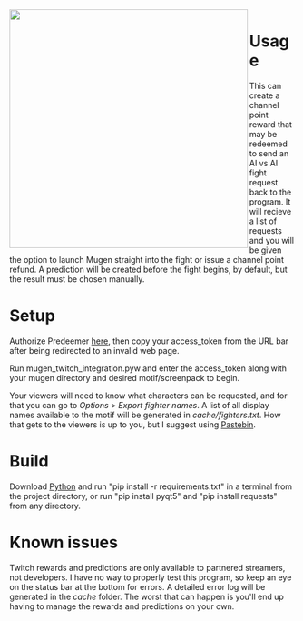 <img align="left" height="420" src="https://i.imgur.com/LYtxyMV.jpg">

# Usage
This can create a channel point reward that may be redeemed to send an AI vs AI fight request back to the program. It will recieve a list of requests and you will be given the option to launch Mugen straight into the fight or issue a channel point refund. A prediction will be created before the fight begins, by default, but the result must be chosen manually.

# Setup
Authorize Predeemer [here](https://id.twitch.tv/oauth2/authorize?response_type=token&client_id=ah4yv3x5c0h7ma514krs9von6xwgm7&redirect_uri=http://localhost&scope=channel%3Amanage%3Aredemptions+channel%3Amanage%3Apredictions), then copy your access_token from the URL bar after being redirected to an invalid web page.

Run mugen_twitch_integration.pyw and enter the access_token along with your mugen directory and desired motif/screenpack to begin.

Your viewers will need to know what characters can be requested, and for that you can go to *Options* > *Export fighter names*. A list of all display names available to the motif will be generated in *cache/fighters.txt*. How that gets to the viewers is up to you, but I suggest using [Pastebin](https://pastebin.com/).

# Build
Download [Python](https://www.python.org/) and run "pip install -r requirements.txt" in a terminal from the project directory, or run "pip install pyqt5" and "pip install requests" from any directory.

# Known issues
Twitch rewards and predictions are only available to partnered streamers, not developers. I have no way to properly test this program, so keep an eye on the status bar at the bottom for errors. A detailed error log will be generated in the *cache* folder. The worst that can happen is you'll end up having to manage the rewards and predictions on your own.
